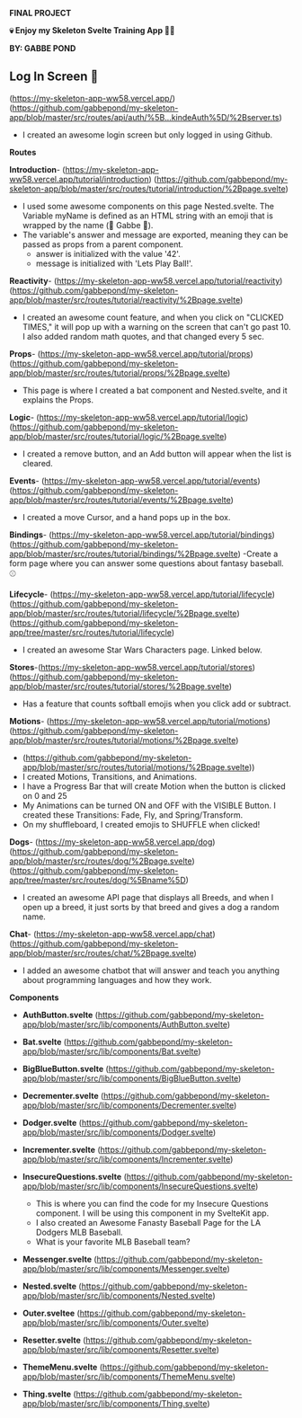 **FINAL PROJECT** 

**💀 Enjoy my Skeleton Svelte Training App 🥳💀**


**BY: GABBE POND**




## Log In Screen 🛂 
(https://my-skeleton-app-ww58.vercel.app/)
(https://github.com/gabbepond/my-skeleton-app/blob/master/src/routes/api/auth/%5B...kindeAuth%5D/%2Bserver.ts)
- I created an awesome login screen but only logged in using Github.




**Routes**

**Introduction**- (https://my-skeleton-app-ww58.vercel.app/tutorial/introduction)
(https://github.com/gabbepond/my-skeleton-app/blob/master/src/routes/tutorial/introduction/%2Bpage.svelte)
- I used some awesome components on this page Nested.svelte. The Variable myName is defined as an HTML string with an emoji that is wrapped by the name (🥎 Gabbe 🥎).
- The variable's answer and message are exported, meaning they can be passed as props from a parent component.
    - answer is initialized with the value '42'.
    - message is initialized with 'Lets Play Ball!'.

**Reactivity**- (https://my-skeleton-app-ww58.vercel.app/tutorial/reactivity)
(https://github.com/gabbepond/my-skeleton-app/blob/master/src/routes/tutorial/reactivity/%2Bpage.svelte)
- I created an awesome count feature, and when you click on "CLICKED TIMES," it will pop up with a warning on the screen that can't go past 10. I also added random math quotes, and that changed every 5 sec.

**Props**- (https://my-skeleton-app-ww58.vercel.app/tutorial/props)
(https://github.com/gabbepond/my-skeleton-app/blob/master/src/routes/tutorial/props/%2Bpage.svelte)
- This page is where I created a bat component and Nested.svelte, and it explains the Props.

**Logic**- (https://my-skeleton-app-ww58.vercel.app/tutorial/logic)
(https://github.com/gabbepond/my-skeleton-app/blob/master/src/routes/tutorial/logic/%2Bpage.svelte)
- I created a remove button, and an Add button will appear when the list is cleared.

**Events**- (https://my-skeleton-app-ww58.vercel.app/tutorial/events)
(https://github.com/gabbepond/my-skeleton-app/blob/master/src/routes/tutorial/events/%2Bpage.svelte)
- I created a move Cursor, and a hand pops up in the box.

**Bindings**- (https://my-skeleton-app-ww58.vercel.app/tutorial/bindings)
(https://github.com/gabbepond/my-skeleton-app/blob/master/src/routes/tutorial/bindings/%2Bpage.svelte)
-Create a form page where you can answer some questions about fantasy baseball. ⚾

**Lifecycle**- (https://my-skeleton-app-ww58.vercel.app/tutorial/lifecycle)
(https://github.com/gabbepond/my-skeleton-app/blob/master/src/routes/tutorial/lifecycle/%2Bpage.svelte)
(https://github.com/gabbepond/my-skeleton-app/tree/master/src/routes/tutorial/lifecycle)
- I created an awesome Star Wars Characters page. Linked below.

**Stores**-(https://my-skeleton-app-ww58.vercel.app/tutorial/stores)
(https://github.com/gabbepond/my-skeleton-app/blob/master/src/routes/tutorial/stores/%2Bpage.svelte)
- Has a feature that counts softball emojis when you click add or subtract.

**Motions**- (https://my-skeleton-app-ww58.vercel.app/tutorial/motions)
(https://github.com/gabbepond/my-skeleton-app/blob/master/src/routes/tutorial/motions/%2Bpage.svelte)
 -   (https://github.com/gabbepond/my-skeleton-app/blob/master/src/routes/tutorial/motions/%2Bpage.svelte))
 -   I created Motions, Transitions, and Animations.
 -   I have a Progress Bar that will create Motion when the button is clicked on 0 and 25
 -   My Animations can be turned ON and OFF with the VISIBLE Button. I created these Transitions: Fade, Fly, and Spring/Transform.
 -   On my shuffleboard, I created emojis to SHUFFLE when clicked!

**Dogs**- (https://my-skeleton-app-ww58.vercel.app/dog)
(https://github.com/gabbepond/my-skeleton-app/blob/master/src/routes/dog/%2Bpage.svelte)
(https://github.com/gabbepond/my-skeleton-app/tree/master/src/routes/dog/%5Bname%5D)
- I created an awesome API page that displays all Breeds, and when I open up a breed, it just sorts by that breed and gives a dog a random name.

**Chat**- (https://my-skeleton-app-ww58.vercel.app/chat)
(https://github.com/gabbepond/my-skeleton-app/blob/master/src/routes/chat/%2Bpage.svelte)
- I added an awesome chatbot that will answer and teach you anything about programming languages and how they work.




**Components**

- **AuthButton.svelte** (https://github.com/gabbepond/my-skeleton-app/blob/master/src/lib/components/AuthButton.svelte)


- **Bat.svelte** (https://github.com/gabbepond/my-skeleton-app/blob/master/src/lib/components/Bat.svelte)
 

- **BigBlueButton.svelte** (https://github.com/gabbepond/my-skeleton-app/blob/master/src/lib/components/BigBlueButton.svelte)
 

 - **Decrementer.svelte** (https://github.com/gabbepond/my-skeleton-app/blob/master/src/lib/components/Decrementer.svelte)

   
- **Dodger.svelte** (https://github.com/gabbepond/my-skeleton-app/blob/master/src/lib/components/Dodger.svelte)


- **Incrementer.svelte** (https://github.com/gabbepond/my-skeleton-app/blob/master/src/lib/components/Incrementer.svelte)


- **InsecureQuestions.svelte** (https://github.com/gabbepond/my-skeleton-app/blob/master/src/lib/components/InsecureQuestions.svelte)

   - This is where you can find the code for my Insecure Questions component. I will be using this component            in my SvelteKit app.
   - I also created an Awesome Fanasty Baseball Page for the LA Dodgers MLB Baseball.
   - What is your favorite MLB Baseball team?



- **Messenger.svelte** (https://github.com/gabbepond/my-skeleton-app/blob/master/src/lib/components/Messenger.svelte)


- **Nested.svelte** (https://github.com/gabbepond/my-skeleton-app/blob/master/src/lib/components/Nested.svelte)



- **Outer.sveltee** (https://github.com/gabbepond/my-skeleton-app/blob/master/src/lib/components/Outer.svelte)


 
- **Resetter.svelte** (https://github.com/gabbepond/my-skeleton-app/blob/master/src/lib/components/Resetter.svelte)


- **ThemeMenu.svelte** (https://github.com/gabbepond/my-skeleton-app/blob/master/src/lib/components/ThemeMenu.svelte)


- **Thing.svelte** (https://github.com/gabbepond/my-skeleton-app/blob/master/src/lib/components/Thing.svelte)






